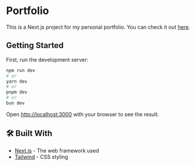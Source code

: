 # Portfolio

This is a Next.js project for my personal portfolio. You can check it out [here](https://www.felipepepe.dev/).

## Getting Started

First, run the development server:

```bash
npm run dev
# or
yarn dev
# or
pnpm dev
# or
bun dev
```

Open [http://localhost:3000](http://localhost:3000) with your browser to see the result.

## 🛠️ Built With

* [Next.js](https://nextjs.org/) - The web framework used
* [Tailwind](https://tailwindcss.com/) - CSS styling

